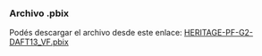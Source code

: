 ### Archivo .pbix

Podés descargar el archivo desde este enlace: [HERITAGE-PF-G2-DAFT13_VF.pbix]([https://drive.google.com/tu-enlace-aqui](https://drive.google.com/drive/folders/1hCCDVJ1_AUfwi1dhcLPURlPYYZjSSwGk?usp=sharing))
